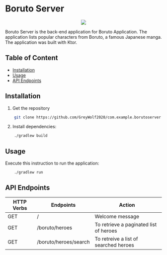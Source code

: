 # Boruto Server
<p align="center">
  <img src="https://i.postimg.cc/4yX4vXCZ/Boruto.png" href="">
</p>
Boruto Server is the back-end application for Boruto Application.
The application lists popular characters from Boruto, a famous Japanese manga.
The application was built with Ktor.

## Table of Content
- [Installation](#installation)
- [Usage](#usage)
- [API Endpoints](#api-endpoints)

## Installation
1. Get the repository
```bash
    git clone https://github.com/GreyWolf2020/com.example.borutoserver.git
```
2. Install dependencies:
```bash
    ./gradlew build
```
## Usage
Execute this instruction to run the application:
```bash
    ./gradlew run
```

## API Endpoints
| HTTP Verbs | Endpoints | Action                                  |
| ---   | - |-----------------------------------------|
| GET | / | Welcome message                         |
| GET | /boruto/heroes | To retrieve a paginated list of  heroes |
| GET | /boruto/heroes/search | To retreive a list of searched heroes   |
